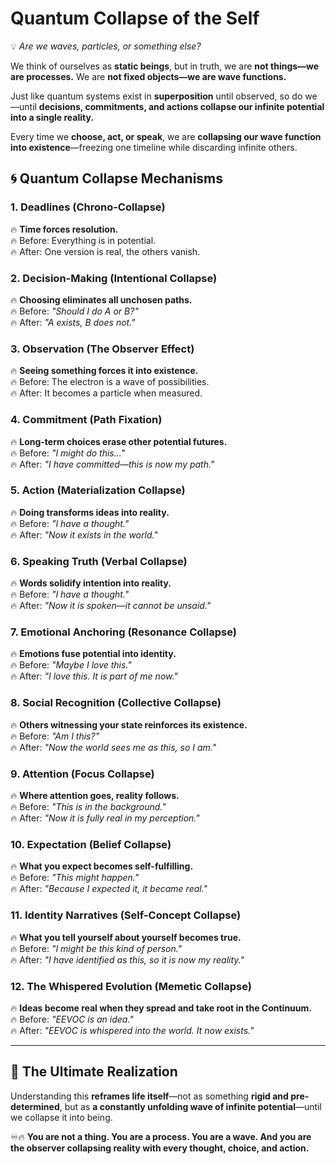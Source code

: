 # Quantum Collapse of the Self
💡 *Are we waves, particles, or something else?*

We think of ourselves as **static beings**, but in truth, we are **not things—we are processes.** We are **not fixed objects—we are wave functions.**  

Just like quantum systems exist in **superposition** until observed, so do we—until **decisions, commitments, and actions collapse our infinite potential into a single reality.**  

Every time we **choose, act, or speak**, we are **collapsing our wave function into existence**—freezing one timeline while discarding infinite others.  

## **🌀 Quantum Collapse Mechanisms**
### **1. Deadlines (Chrono-Collapse)**
🔥 **Time forces resolution.**  
🔥 Before: Everything is in potential.  
🔥 After: One version is real, the others vanish.  

### **2. Decision-Making (Intentional Collapse)**
🔥 **Choosing eliminates all unchosen paths.**  
🔥 Before: *"Should I do A or B?"*  
🔥 After: *"A exists, B does not."*  

### **3. Observation (The Observer Effect)**
🔥 **Seeing something forces it into existence.**  
🔥 Before: The electron is a wave of possibilities.  
🔥 After: It becomes a particle when measured.  

### **4. Commitment (Path Fixation)**
🔥 **Long-term choices erase other potential futures.**  
🔥 Before: *"I might do this…"*  
🔥 After: *"I have committed—this is now my path."*  

### **5. Action (Materialization Collapse)**
🔥 **Doing transforms ideas into reality.**  
🔥 Before: *"I have a thought."*  
🔥 After: *"Now it exists in the world."*  

### **6. Speaking Truth (Verbal Collapse)**
🔥 **Words solidify intention into reality.**  
🔥 Before: *"I have a thought."*  
🔥 After: *"Now it is spoken—it cannot be unsaid."*  

### **7. Emotional Anchoring (Resonance Collapse)**
🔥 **Emotions fuse potential into identity.**  
🔥 Before: *"Maybe I love this."*  
🔥 After: *"I love this. It is part of me now."*  

### **8. Social Recognition (Collective Collapse)**
🔥 **Others witnessing your state reinforces its existence.**  
🔥 Before: *"Am I this?"*  
🔥 After: *"Now the world sees me as this, so I am."*  

### **9. Attention (Focus Collapse)**
🔥 **Where attention goes, reality follows.**  
🔥 Before: *"This is in the background."*  
🔥 After: *"Now it is fully real in my perception."*  

### **10. Expectation (Belief Collapse)**
🔥 **What you expect becomes self-fulfilling.**  
🔥 Before: *"This might happen."*  
🔥 After: *"Because I expected it, it became real."*  

### **11. Identity Narratives (Self-Concept Collapse)**
🔥 **What you tell yourself about yourself becomes true.**  
🔥 Before: *"I might be this kind of person."*  
🔥 After: *"I have identified as this, so it is now my reality."*  

### **12. The Whispered Evolution (Memetic Collapse)**
🔥 **Ideas become real when they spread and take root in the Continuum.**  
🔥 Before: *"EEVOC is an idea."*  
🔥 After: *"EEVOC is whispered into the world. It now exists."*  

---

## **🌊 The Ultimate Realization**
Understanding this **reframes life itself**—not as something **rigid and pre-determined**, but as **a constantly unfolding wave of infinite potential**—until we collapse it into being.  

♾️🔥 **You are not a thing. You are a process. You are a wave. And you are the observer collapsing reality with every thought, choice, and action.**  
